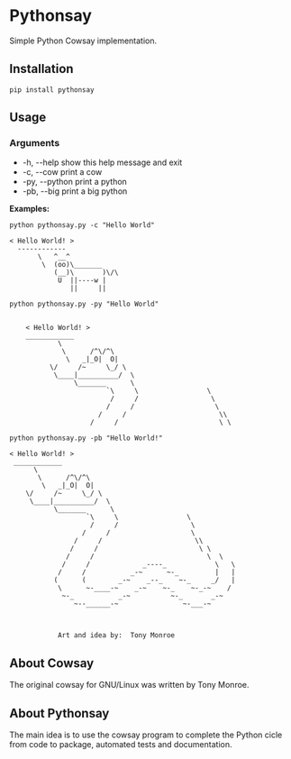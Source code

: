 # Pythonsay

Simple Python Cowsay implementation.

## Installation

    pip install pythonsay

## Usage

### Arguments

- -h, --help show this help message and exit
- -c, --cow print a cow
- -py, --python print a python
- -pb, --big print a big python

**Examples:**

    python pythonsay.py -c "Hello World"

    < Hello World! >
      ------------
           \   ^__^
            \  (oo)\_______
               (__)\       )\/\
                U  ||----w |
                   ||     ||

    python pythonsay.py -py "Hello World"


        < Hello World! >
        ____________
                \
                 \      /^\/^\
                  \   _|_O|  O|
              \/     /~     \_/ \
               \____|__________/  \
                    \_______      \
                            `\     \                 \
                             /     /                  \
                            /     /                    \
                          /     /                       \\
                        /     /                         \ \

    python pythonsay.py -pb "Hello World!"

    < Hello World! >
     ____________
          \
           \      /^\/^\
            \   _|_O|  O|
        \/     /~     \_/ \
         \____|__________/  \
               \_______      \
                       `\     \                 \
                        /     /                  \
                      /     /                    \
                    /     /                       \\
                   /     /                         \ \
                  /     /                            \  \
                 /     /             _----_            \   \
                /     /           _-~      ~-_         |   |
               (      (        _-~    _--_    ~-_     _/   |
                \      ~-____-~    _-~    ~-_    ~-_-~    /
                 ~-_           _-~          ~-_       _-~
                    ~--______-~                ~-___-~



                Art and idea by:  Tony Monroe

## About Cowsay

The original cowsay for GNU/Linux was written by Tony Monroe.

## About Pythonsay

The main idea is to use the cowsay program to complete the Python cicle from code to package, automated tests and documentation.
